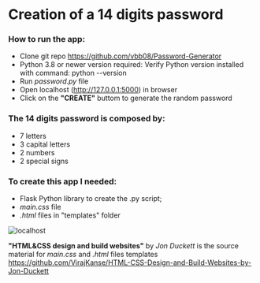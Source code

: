 # Creation of a 14 digits password

### How to run the app:
- Clone git repo https://github.com/vbb08/Password-Generator
- Python 3.8 or newer version required: Verify Python version installed with command: python --version
- Run *password.py* file
- Open localhost (http://127.0.0.1:5000) in browser 
- Click on the **"CREATE"** buttom to generate the random password

### The 14 digits password is composed by:
- 7 letters
- 3 capital letters
- 2 numbers
- 2 special signs

### To create this app I needed:
- Flask Python library to create the .py script;
- *main.css* file
- *.html* files in "templates" folder

![localhost](https://github.com/vbb08/Password-Generator/assets/67701977/a19c535c-a4f2-4a65-a9f8-d2a99e2d924a)


**"HTML&CSS design and build websites"** by *Jon Duckett* is the source material for *main.css* and *.html* files templates https://github.com/VirajKanse/HTML-CSS-Design-and-Build-Websites-by-Jon-Duckett


